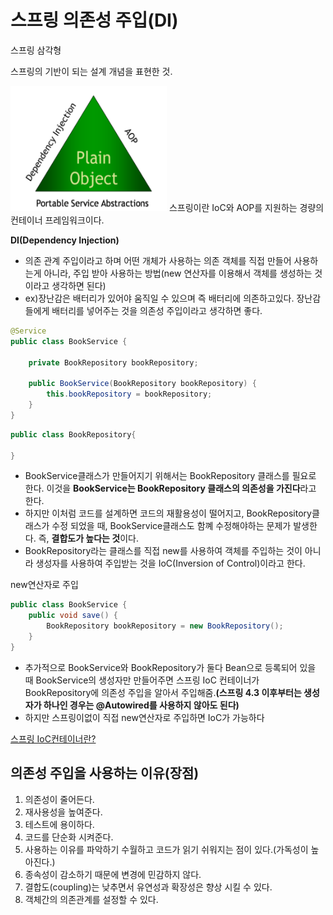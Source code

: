 # 스프링 의존성 주입(DI)

스프링 삼각형

스프링의 기반이 되는 설계 개념을 표현한 것.

<img src="asset/1.png" width="250" height="200"/>
스프링이란 IoC와 AOP를 지원하는 경량의 컨테이너 프레임워크이다.

**DI(Dependency Injection)**

- 의존 관계 주입이라고 하며 어떤 개체가 사용하는 의존 객체를 직접 만들어 사용하는게 아니라, 주입 받아 사용하는 방법(new 연산자를 이용해서 객체를 생성하는 것이라고 생각하면 된다)
- ex)장난감은 배터리가 있어야 움직일 수 있으며 즉 배터리에 의존하고있다. 장난감들에게 배터리를 넣어주는 것을 의존성 주입이라고 생각하면 좋다.

```java
@Service
public class BookService {

	private BookRepository bookRepository;

	public BookService(BookRepository bookRepository) {
		this.bookRepository = bookRepository;
	}
}
```

```java
public class BookRepository{

}
```

- BookService클래스가 만들어지기 위해서는 BookRepository 클래스를 필요로 한다.
이것을 **BookService는 BookRepository 클래스의 의존성을 가진다**라고 한다.
- 하지만 이처럼 코드를 설계하면 코드의 재활용성이 떨어지고, BookRepository클래스가 수정 되었을 때, BookService클래스도 함꼐 수정해야하는 문제가 발생한다. 즉, **결합도가 높다는 것**이다.
- BookRepository라는 클래스를 직접 new를 사용하여 객체를 주입하는 것이 아니라 생성자를 사용하여 주입받는 것을 IoC(Inversion of Control)이라고 한다.

new연산자로 주입

```java
public class BookService {
	public void save() {
		BookRepository bookRepository = new BookRepository();
	}
}
```

- 추가적으로 BookService와 BookRepository가 둘다 Bean으로 등록되어 있을 때 BookService의 생성자만 만들어주면 스프링 IoC 컨테이너가 BookRepository에 의존성 주입을 알아서 주입해줌.**(스프링 4.3 이후부터는 생성자가 하나인 경우는 @Autowired를 사용하지 않아도 된다)**
- 하지만 스프링이없이 직접  new연산자로 주입하면 IoC가 가능하다

[스프링 IoC컨테이너란?](https://github.com/outlastudy/2022-weekly-study/blob/%EC%B0%BD%EC%9A%A9/%EC%B0%BD%EC%9A%A9/spring%20DI/spring%20IoC%20container.md)

## 의존성 주입을 사용하는 이유(장점)

1. 의존성이 줄어든다.
2. 재사용성을 높여준다.
3. 테스트에 용이하다.
4. 코드를 단순화 시켜준다.
5. 사용하는 이유를 파악하기 수월하고 코드가 읽기 쉬워지는 점이 있다.(가독성이 높아진다.)
6. 종속성이 감소하기 때문에 변경에 민감하지 않다.
7. 결합도(coupling)는 낮추면서 유연성과 확장성은 향상 시킬 수 있다.
8. 객체간의 의존관계를 설정할 수 있다.
